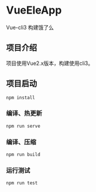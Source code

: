 # VueEleApp  
Vue-cli3 构建饿了么

## 项目介绍  
项目使用Vue2.x版本，构建使用cli3。

## 项目启动
```
npm install
```

### 编译、热更新
```
npm run serve
```

### 编译、压缩
```
npm run build
```

### 运行测试
```
npm run test
```
